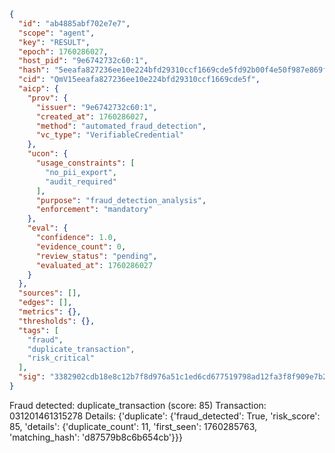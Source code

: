 ```json
{
  "id": "ab4885abf702e7e7",
  "scope": "agent",
  "key": "RESULT",
  "epoch": 1760286027,
  "host_pid": "9e6742732c60:1",
  "hash": "5eeafa827236ee10e224bfd29310ccf1669cde5fd92b00f4e50f987e869fdbb8",
  "cid": "QmV15eeafa827236ee10e224bfd29310ccf1669cde5f",
  "aicp": {
    "prov": {
      "issuer": "9e6742732c60:1",
      "created_at": 1760286027,
      "method": "automated_fraud_detection",
      "vc_type": "VerifiableCredential"
    },
    "ucon": {
      "usage_constraints": [
        "no_pii_export",
        "audit_required"
      ],
      "purpose": "fraud_detection_analysis",
      "enforcement": "mandatory"
    },
    "eval": {
      "confidence": 1.0,
      "evidence_count": 0,
      "review_status": "pending",
      "evaluated_at": 1760286027
    }
  },
  "sources": [],
  "edges": [],
  "metrics": {},
  "thresholds": {},
  "tags": [
    "fraud",
    "duplicate_transaction",
    "risk_critical"
  ],
  "sig": "3382902cdb18e8c12b7f8d976a51c1ed6cd677519798ad12fa3f8f909e7b26b3"
}
```

Fraud detected: duplicate_transaction (score: 85)
Transaction: 031201461315278
Details: {'duplicate': {'fraud_detected': True, 'risk_score': 85, 'details': {'duplicate_count': 11, 'first_seen': 1760285763, 'matching_hash': 'd87579b8c6b654cb'}}}